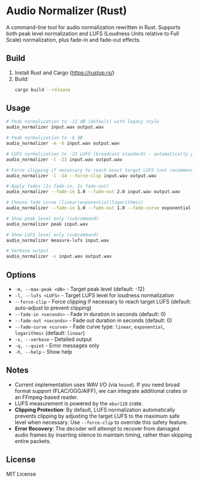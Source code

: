 # Audio Normalizer (Rust)

A command-line tool for audio normalization rewritten in Rust. Supports both peak level normalization and LUFS (Loudness Units relative to Full Scale) normalization, plus fade-in and fade-out effects.

## Build

1. Install Rust and Cargo (https://rustup.rs/)
2. Build:
   ```bash
   cargo build --release
   ```

## Usage

```bash
# Peak normalization to -12 dB (default) with legacy style
audio_normalizer input.wav output.wav

# Peak normalization to -6 dB
audio_normalizer -m -6 input.wav output.wav

# LUFS normalization to -23 LUFS (broadcast standard) - automatically prevents clipping
audio_normalizer -l -23 input.wav output.wav

# Force clipping if necessary to reach exact target LUFS (not recommended)
audio_normalizer -l -14 --force-clip input.wav output.wav

# Apply fades (1s fade-in, 2s fade-out)
audio_normalizer --fade-in 1.0 --fade-out 2.0 input.wav output.wav

# Choose fade curve (linear|exponential|logarithmic)
audio_normalizer --fade-in 1.0 --fade-out 1.0 --fade-curve exponential input.wav output.wav

# Show peak level only (subcommand)
audio_normalizer peak input.wav

# Show LUFS level only (subcommand)
audio_normalizer measure-lufs input.wav

# Verbose output
audio_normalizer -v input.wav output.wav
```

## Options

- `-m, --max-peak <dB>` - Target peak level (default: -12)
- `-l, --lufs <LUFS>` - Target LUFS level for loudness normalization
- `--force-clip` - Force clipping if necessary to reach target LUFS (default: auto-adjust to prevent clipping)
- `--fade-in <seconds>` - Fade in duration in seconds (default: 0)
- `--fade-out <seconds>` - Fade out duration in seconds (default: 0)
- `--fade-curve <curve>` - Fade curve type: `linear`, `exponential`, `logarithmic` (default: `linear`)
- `-v, --verbose` - Detailed output
- `-q, --quiet` - Error messages only
- `-h, --help` - Show help

## Notes

- Current implementation uses WAV I/O (via `hound`). If you need broad format support (FLAC/OGG/AIFF), we can integrate additional crates or an FFmpeg-based reader.
- LUFS measurement is powered by the `ebur128` crate.
- **Clipping Protection**: By default, LUFS normalization automatically prevents clipping by adjusting the target LUFS to the maximum safe level when necessary. Use `--force-clip` to override this safety feature.
- **Error Recovery**: The decoder will attempt to recover from damaged audio frames by inserting silence to maintain timing, rather than skipping entire packets.

## License

MIT License
